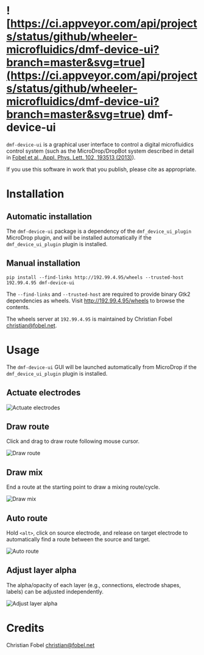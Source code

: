 ![https://ci.appveyor.com/api/projects/status/github/wheeler-microfluidics/dmf-device-ui?branch=master&svg=true](https://ci.appveyor.com/api/projects/status/github/wheeler-microfluidics/dmf-device-ui?branch=master&svg=true)
dmf-device-ui
=============

`dmf-device-ui` is a graphical user interface to control a digital
microfluidics control system (such as the MicroDrop/DropBot system described in
detail in [Fobel et al., Appl. Phys. Lett. 102, 193513 (2013)][2]).

If you use this software in work that you publish, please cite as appropriate.

Installation
============

## Automatic installation ##

The `dmf-device-ui` package is a dependency of the `dmf_device_ui_plugin`
MicroDrop plugin, and will be installed automatically if the
`dmf_device_ui_plugin` plugin is installed.

## Manual installation ##

    pip install --find-links http://192.99.4.95/wheels --trusted-host 192.99.4.95 dmf-device-ui

The `--find-links` and `--trusted-host` are required to provide binary Gtk2
dependencies as wheels.  Visit http://192.99.4.95/wheels to browse the
contents.

The wheels server at `192.99.4.95` is maintained by Christian Fobel
<christian@fobel.net>.


Usage
=====

The `dmf-device-ui` GUI will be launched automatically from MicroDrop if the
`dmf_device_ui_plugin` plugin is installed.


## Actuate electrodes ##

![Actuate electrodes][actuate-electrodes]

## Draw route ##

Click and drag to draw route following mouse cursor.

![Draw route][draw-route]

## Draw mix ##

End a route at the starting point to draw a mixing route/cycle.

![Draw mix][draw-mix]

## Auto route ##

Hold `<alt>`, click on source electrode, and release on target electrode to
automatically find a route between the source and target.

![Auto route][auto-route]

## Adjust layer alpha ##

The alpha/opacity of each layer (e.g., connections, electrode shapes, labels)
can be adjusted independently.

![Adjust layer alpha][adjust-layer-alpha]


[1]: http://microfluidics.utoronto.ca/microdrop
[2]: http://dx.doi.org/10.1063/1.4807118
[3]: https://pypi.python.org/pypi/microdrop

[actuate-electrodes]: docs/static/images/actuate-electrodes.gif
[draw-route]: docs/static/images/draw-route.gif
[draw-mix]: docs/static/images/draw-mix.gif
[auto-route]: docs/static/images/auto-route.gif
[adjust-layer-alpha]: docs/static/images/adjust-layer-alpha.gif


Credits
=======

Christian Fobel <christian@fobel.net>
